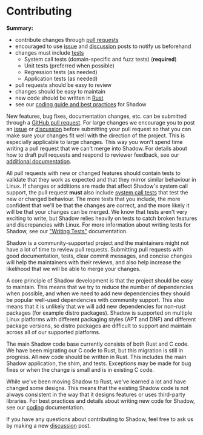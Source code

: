 # Contributing

**Summary:**

- contribute changes through [pull requests][pull-requests]
- encouraged to use [issue][issues] and [discussion][discussions] posts to
  notify us beforehand
- changes must include [tests][tests]
  - System call tests (domain-specific and fuzz tests) (**required**)
  - Unit tests (preferred when possible)
  - Regression tests (as needed)
  - Application tests (as needed)
- pull requests should be easy to review
- changes should be easy to maintain
- new code should be written in [Rust](https://www.rust-lang.org/)
- see our [coding guide and best practices][coding] for Shadow

New features, bug fixes, documentation changes, etc. can be submitted through a
[GitHub pull request][pull-requests]. For large changes we encourage you to
post an [issue][issues] or [discussion][discussions] before submitting your
pull request so that you can make sure your changes fit well with the direction
of the project. This is especially applicable to large changes. This way you
won't spend time writing a pull request that we can't merge into Shadow. For
details about how to draft pull requests and respond to reviewer feedback, see
our [additional documentation][pull-requests-doc].

All pull requests with new or changed features should contain tests to validate
that they work as expected and that they mirror similar behaviour in Linux. If
changes or additions are made that affect Shadow's system call support, the
pull request **must** also include [system call tests][system-call-tests] that
test the new or changed behaviour. The more tests that you include, the more
confident that we'll be that the changes are correct, and the more likely it
will be that your changes can be merged. We know that tests aren't very
exciting to write, but Shadow relies heavily on tests to catch broken features
and discrepancies with Linux. For more information about writing tests for
Shadow, see our ["Writing Tests"][tests] documentation.

Shadow is a community-supported project and the maintainers might not have a
lot of time to review pull requests. Submitting pull requests with good
documentation, tests, clear commit messages, and concise changes will help the
maintainers with their reviews, and also help increase the likelihood that we
will be able to merge your changes.

A core principle of Shadow development is that the project should be easy to
maintain. This means that we try to reduce the number of dependencies when
possible, and when we need to add new dependencies they should be popular
well-used dependencies with community support. This also means that it is
unlikely that we will add new dependencies for non-rust packages (for example
distro packages). Shadow is supported on multiple Linux platforms with
different packaging styles (APT and DNF) and different package versions, so
distro packages are difficult to support and maintain across all of our
supported platforms.

The main Shadow code base currently consists of both Rust and C code. We have
been migrating our C code to Rust, but this migration is still in progress. All
new code should be written in Rust. This includes the main Shadow application,
the shim, and tests. Exceptions may be made for bug fixes or when the change is
small and is in existing C code.

While we've been moving Shadow to Rust, we've learned a lot and have changed
some designs. This means that the existing Shadow code is not always consistent
in the way that it designs features or uses third-party libraries. For best
practices and details about writing new code for Shadow, see our
[coding][coding] documentation.

If you have any questions about contributing to Shadow, feel free to ask us by
making a new [discussion][discussions] post.

[pull-requests]: https://github.com/shadow/shadow/pulls
[issues]: https://github.com/shadow/shadow/issues
[discussions]: https://github.com/shadow/shadow/discussions
[pull-requests-doc]: pull_requests.md
[tests]: writing_tests.md
[system-call-tests]: writing_tests.md#system-call-tests
[coding]: coding.md
